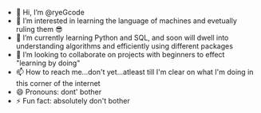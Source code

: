 - 👋 Hi, I’m @ryeGcode
- 👀 I’m interested in learning the language of machines and evetually ruling them 😎
- 🌱 I’m currently learning Python and SQL, and soon will dwell into understanding algorithms and efficiently using different packages
- 💞️ I’m looking to collaborate on projects with beginners to effect "learning by doing"
- 📫 How to reach me...don't yet...atleast till I'm clear on what I'm doing in this corner of the internet
- 😄 Pronouns: dont' bother
- ⚡ Fun fact: absolutely don't bother

<!---
ryeGcode/ryeGcode is a ✨ special ✨ repository because its `README.md` (this file) appears on your GitHub profile.
You can click the Preview link to take a look at your changes.
--->
